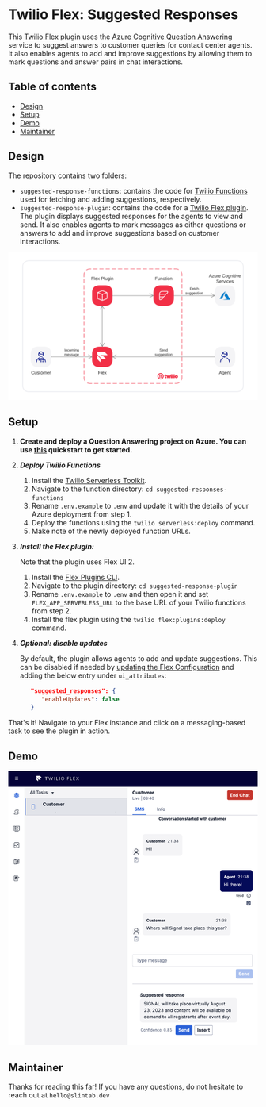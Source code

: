 # Twilio Flex: Suggested Responses

This [Twilio Flex](https://www.twilio.com/flex) plugin uses the [Azure Cognitive Question Answering](https://azure.microsoft.com/en-gb/services/cognitive-services/question-answering/) service to suggest answers to customer queries for contact center agents. It also enables agents to add and improve suggestions by allowing them to mark questions and answer pairs in chat interactions.


## Table of contents
* [Design](#components)
* [Setup](#setup)
* [Demo](#demo)
* [Maintainer](#maintainer)


## Design
The repository contains two folders:
- `suggested-response-functions`: contains the code for [Twilio Functions](https://www.twilio.com/docs/runtime/functions) used for fetching and adding suggestions, respectively. 
- `suggested-response-plugin`: contains the code for a [Twilio Flex plugin](https://www.twilio.com/docs/flex/developer/plugins). The plugin displays suggested responses for the agents to view and send. It also enables agents to mark messages as either questions or answers to add and improve suggestions based on customer interactions.

![Architecture](architecture.png?raw=true)


## Setup
1. **Create and deploy a Question Answering project on Azure. You can use [this](https://docs.microsoft.com/en-us/azure/cognitive-services/language-service/question-answering/quickstart/sdk?pivots=studio) quickstart to get started.**

2. ***Deploy Twilio Functions***
   1. Install the [Twilio Serverless Toolkit](https://www.twilio.com/docs/labs/serverless-toolkit).
   2. Navigate to the function directory: `cd suggested-responses-functions`
   3. Rename `.env.example` to `.env` and update it with the details of your Azure deployment from step 1. 
   3. Deploy the functions using the `twilio serverless:deploy` command.
   4. Make note of the newly deployed function URLs.

3. ***Install the Flex plugin:***

   Note that the plugin uses Flex UI 2.


   1. Install the [Flex Plugins CLI](https://www.twilio.com/docs/flex/developer/plugins/cli).
   2. Navigate to the plugin directory: `cd suggested-response-plugin`
   3. Rename `.env.example` to `.env` and then open it and set `FLEX_APP_SERVERLESS_URL` to the base URL of your Twilio functions from step 2. 
   4. Install the flex plugin using the `twilio flex:plugins:deploy` command. 

4. ***Optional: disable updates*** 
   
   By default, the plugin allows agents to add and update suggestions. This can be disabled if needed by [updating the Flex Configuration](https://www.twilio.com/docs/flex/developer/config/flex-configuration-rest-api#update-your-configuration) and adding the below entry under `ui_attributes`:
      
      ```json
         "suggested_responses": {
            "enableUpdates": false
         }
      ```
   


That's it! Navigate to your Flex instance and click on a messaging-based task to see the plugin in action.


## Demo
![Demo](demo.png?raw=true)


## Maintainer
Thanks for reading this far!
If you have any questions, do not hesitate to reach out at `hello@slintab.dev`